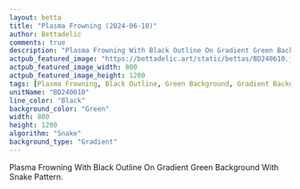 ```yaml
---
layout: betta
title: "Plasma Frowning (2024-06-10)"
author: Bettadelic
comments: true
description: "Plasma Frowning With Black Outline On Gradient Green Background With Snake Pattern."
actpub_featured_image: "https://bettadelic.art/static/bettas/BD240610.jpg"
actpub_featured_image_width: 800
actpub_featured_image_height: 1200
tags: [Plasma Frowning, Black Outline, Green Background, Gradient Background Pattern, Snake Pattern, June 2024]
unitName: "BD240610"
line_color: "Black"
background_color: "Green"
width: 800
height: 1200
algorithm: "Snake"
background_type: "Gradient"
---
```


Plasma Frowning With Black Outline On Gradient Green Background With Snake Pattern.

